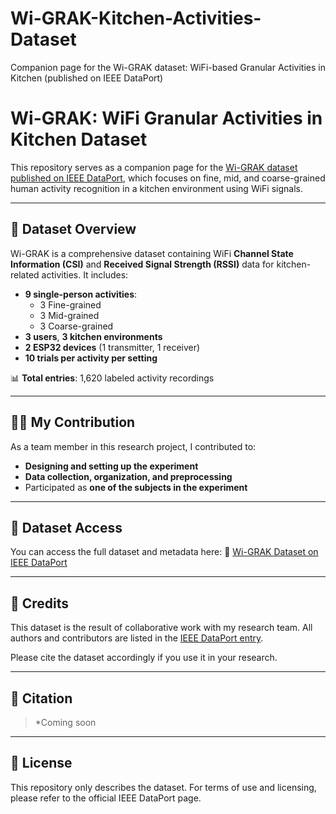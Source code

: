 # Wi-GRAK-Kitchen-Activities-Dataset
Companion page for the Wi-GRAK dataset: WiFi-based Granular Activities in Kitchen (published on IEEE DataPort)

# Wi-GRAK: WiFi Granular Activities in Kitchen Dataset

This repository serves as a companion page for the [Wi-GRAK dataset published on IEEE DataPort](https://ieee-dataport.org/documents/wifi-granular-activities-kitchen-dataset-wi-grak), which focuses on fine, mid, and coarse-grained human activity recognition in a kitchen environment using WiFi signals.

---

## 🧾 Dataset Overview

Wi-GRAK is a comprehensive dataset containing WiFi **Channel State Information (CSI)** and **Received Signal Strength (RSSI)** data for kitchen-related activities. It includes:

- **9 single-person activities**:
  - 3 Fine-grained
  - 3 Mid-grained
  - 3 Coarse-grained
- **3 users**, **3 kitchen environments**
- **2 ESP32 devices** (1 transmitter, 1 receiver)
- **10 trials per activity per setting**

📊 **Total entries**: 1,620 labeled activity recordings

---

## 👨‍🔬 My Contribution

As a team member in this research project, I contributed to:
- **Designing and setting up the experiment**
- **Data collection, organization, and preprocessing**
- Participated as **one of the subjects in the experiment**

---

## 🔗 Dataset Access

You can access the full dataset and metadata here:
📎 [Wi-GRAK Dataset on IEEE DataPort](https://ieee-dataport.org/documents/wifi-granular-activities-kitchen-dataset-wi-grak)

---

## 🤝 Credits

This dataset is the result of collaborative work with my research team. All authors and contributors are listed in the [IEEE DataPort entry](https://ieee-dataport.org/documents/wifi-granular-activities-kitchen-dataset-wi-grak). 

Please cite the dataset accordingly if you use it in your research.

---

## 📄 Citation

> *Coming soon 

---

## 📌 License

This repository only describes the dataset. For terms of use and licensing, please refer to the official IEEE DataPort page.
